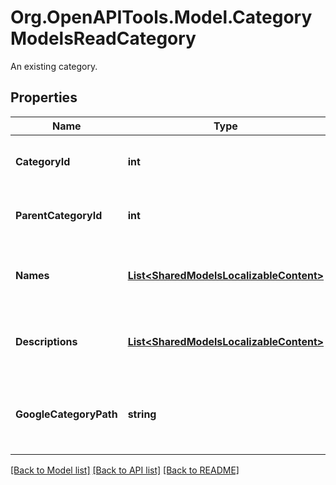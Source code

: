 # Org.OpenAPITools.Model.CategoryModelsReadCategory
An existing category.

## Properties

Name | Type | Description | Notes
------------ | ------------- | ------------- | -------------
**CategoryId** | **int** | The unique identifier for the category. | [optional] 
**ParentCategoryId** | **int** | The unique identifier for the parent category. | [optional] 
**Names** | [**List&lt;SharedModelsLocalizableContent&gt;**](SharedModelsLocalizableContent.md) | The localizable names of the category. | [optional] 
**Descriptions** | [**List&lt;SharedModelsLocalizableContent&gt;**](SharedModelsLocalizableContent.md) | The localized descriptions of the category. | [optional] 
**GoogleCategoryPath** | **string** | The Google Taxonomy category path for the category, if any. | [optional] 

[[Back to Model list]](../README.md#documentation-for-models) [[Back to API list]](../README.md#documentation-for-api-endpoints) [[Back to README]](../README.md)

